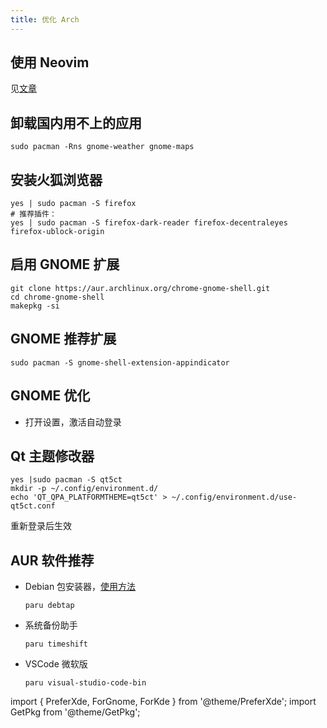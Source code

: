 ```yaml
---
title: 优化 Arch
---
```


## 使用 Neovim

见<a href="/docs/devenv/neovim" target="_blank">文章</a>

## 卸载国内用不上的应用

    sudo pacman -Rns gnome-weather gnome-maps

## 安装火狐浏览器

```shell
yes | sudo pacman -S firefox
# 推荐插件：
yes | sudo pacman -S firefox-dark-reader firefox-decentraleyes firefox-ublock-origin
```

 <PreferXde gnome kde hideSelector>
<ForGnome>

## 启用 GNOME 扩展

```shell
git clone https://aur.archlinux.org/chrome-gnome-shell.git
cd chrome-gnome-shell
makepkg -si
```

## GNOME 推荐扩展

```shell
sudo pacman -S gnome-shell-extension-appindicator
```

## GNOME 优化

- 打开设置，激活自动登录

</ForGnome>
</PreferXde>

## Qt 主题修改器

```shell
yes |sudo pacman -S qt5ct
mkdir -p ~/.config/environment.d/
echo 'QT_QPA_PLATFORMTHEME=qt5ct' > ~/.config/environment.d/use-qt5ct.conf
```

重新登录后生效

## AUR 软件推荐

- Debian 包安装器，[使用方法](https://www.jianshu.com/p/900dc8a0ecff)

      paru debtap

- 系统备份助手

      paru timeshift

- VSCode 微软版

      paru visual-studio-code-bin

import {
PreferXde,
ForGnome,
ForKde
} from '@theme/PreferXde';
import GetPkg from '@theme/GetPkg';
